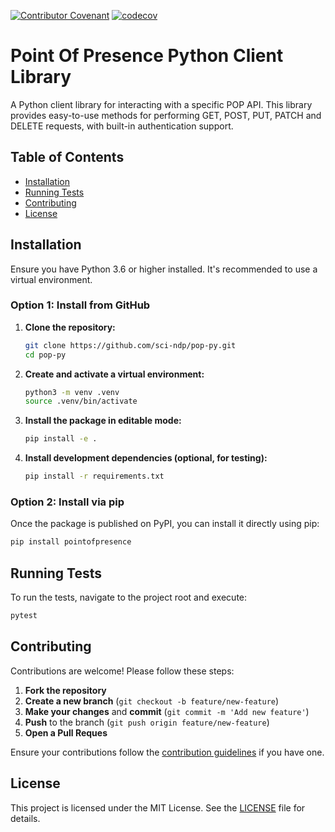 

[![Contributor Covenant](https://img.shields.io/badge/code%20of%20conduct-Contributor%20Covenant-brightgreen.svg)](CODE_OF_CONDUCT.md)
[![codecov](https://codecov.io/gh/sci-ndp/pop-py/branch/main/graph/badge.svg?token=444f80b2-8310-4768-9b28-2368fa5f3ec0)](https://codecov.io/gh/sci-ndp/pop-py)


# Point Of Presence Python Client Library

A Python client library for interacting with a specific POP API. This library provides easy-to-use methods for performing GET, POST, PUT, PATCH and DELETE requests, with built-in authentication support.

## Table of Contents

- [Installation](#installation)
- [Running Tests](#running-tests)
- [Contributing](#contributing)
- [License](#license)

## Installation

Ensure you have Python 3.6 or higher installed. It's recommended to use a virtual environment.

### Option 1: Install from GitHub

1. **Clone the repository:**

   ```bash
   git clone https://github.com/sci-ndp/pop-py.git
   cd pop-py
   ```
2. **Create and activate a virtual environment:**

   ```bash
   python3 -m venv .venv
   source .venv/bin/activate
   ```
3. **Install the package in editable mode:**

   ```bash
   pip install -e .
   ```
4. **Install development dependencies (optional, for testing):**

   ```bash
   pip install -r requirements.txt
   ```

### Option 2: Install via pip

Once the package is published on PyPI, you can install it directly using pip:

```bash
pip install pointofpresence
```

## Running Tests

To run the tests, navigate to the project root and execute:

```bash
pytest
```

## Contributing

Contributions are welcome! Please follow these steps:

1. **Fork the repository**
2. **Create a new branch** (`git checkout -b feature/new-feature`)
3. **Make your changes** and **commit** (`git commit -m 'Add new feature'`)
4. **Push** to the branch (`git push origin feature/new-feature`)
5. **Open a Pull Reques**

Ensure your contributions follow the [contribution guidelines](CONTRIBUTING.md) if you have one.

## License

This project is licensed under the MIT License. See the [LICENSE](LICENSE) file for details.
